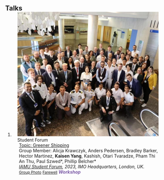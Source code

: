 <h2 id="Talks" style="margin: 2px 0px -15px;">Talks</h2>

<div class="publications">
<ol class="bibliography">

<li>
<div class="pub-row">

  <div class="col-sm-3 abbr" style="position: relative;padding-right: 15px;padding-left: 15px;">
    <img src="assets/img/IAMU-Forum.jpg" class="teaser img-fluid z-depth-1">
    <abbr class="badge">Student Forum</abbr>
  </div>

  <div class="col-sm-9" style="position: relative;padding-right: 15px;padding-left: 20px;">
    <div class="title"><a href="https://iamu-edu.org/student-forum-2023/" target="_blank">Topic: Greener Shipping</a></div>
    <div class="author">Group Member: Alicja Krawczyk, Anders Pedersen, Bradley Barker, Hector Martinez, <strong>Kaisen Yang</strong>, Kashish, Otari Tvaradze, Pham Thi An Thu, Paul Szwed*, Phillip Belcher*</div>
    <div class="periodical"><em><a href="https://iamu-edu.org/student-forum-2023/" target="_blank">IAMU Student Forum</a>, 2023, IMO Headquarters, London, UK.</em></div>
    <div class="links">
      <a href="assets/img/Group-Photo.jpg" class="btn btn-sm z-depth-0" role="button" target="_blank" style="font-size:12px;">Group Photo</a>
      <a href="assets/img/Farewell.jpg" class="btn btn-sm z-depth-0" role="button" target="_blank" style="font-size:12px;">Farewell</a>
      <strong><i style="color:#7b5aa6">Workshop</i></strong>
    </div>
  </div>
</div>
</li>
  
<br>

</ol>
</div> 
